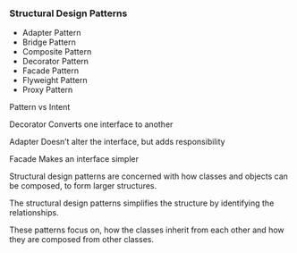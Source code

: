 ### Structural Design Patterns

* Adapter Pattern
* Bridge Pattern
* Composite Pattern
* Decorator Pattern
* Facade Pattern
* Flyweight Pattern
* Proxy Pattern

Pattern vs Intent

Decorator Converts one interface to another

Adapter Doesn’t alter the interface, but adds responsibility

Facade Makes an interface simpler


Structural design patterns are concerned with how classes and objects can be composed, to form larger structures.

The structural design patterns simplifies the structure by identifying the relationships.

These patterns focus on, how the classes inherit from each other and how they are composed from other classes.

